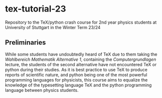 # tex-tutorial-23
Repository to the TeX/python crash course for 2nd year physics students at University of Stuttgart in the Winter Term 23/24

## Preliminaries
While some students have undoubtedly heard of TeX due to them taking the _Wahlbereich Mathematik Alternative 1_, containing the _Computergrundlagen_ lecture,
the students of the second alternative have not encountered TeX or python during their studies. 
As it is best practice to use TeX to produce reports of scientific nature, and python being one of the most powerful programming languages for physicists,
this course aims to equalize the knowledge of the typesetting language TeX and the python programming language between physics students.
